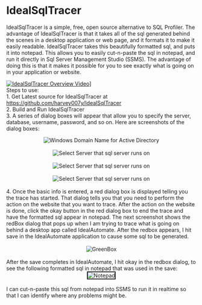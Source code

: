 # IdealSqlTracer
IdealSqlTracer is a simple, free, open source alternative to SQL Profiler. The advantage of IdealSqlTracer is that it takes all of the sql generated behind the scenes in a desktop application or web page, and it formats it to make it easily readable. IdealSqlTracer takes this beautifully formatted sql, and puts it into notepad. This allows you to easily cut-n-paste the sql in notepad, and run it directly in Sql Server Management Studio (SSMS). The advantage of doing this is that it makes it possible for you to see exactly what is going on in your application or website.<br/>

[![IdealSqlTracer Overview Video](http://www.idealautomate.com/images/IdealSqlTracer.PNG)](https://www.youtube.com/watch?v=oek38x27tzc)]
<br/>
  Steps to use:<br/>
      1. Get Latest source for IdealSqlTracer at https://github.com/harvey007y/IdealSqlTracer <br/>
      2. Build and Run IdealSqlTracer<br/>
      3. A series of dialog boxes will appear that allow you to specify the server, database, username, password, and so on. Here are screenshots of the dialog boxes:<br/>
      <center><img src="http://www.idealautomate.com/images/DomainName.PNG" border="0" alt="Windows Domain Name for Active Directory" /></center><br/>
            <center><img src="http://www.idealautomate.com/images/SelectServer.PNG" border="0" alt="Select Server that sql server runs on" /></center><br/>
                        <center><img src="http://www.idealautomate.com/images/Database.PNG" border="0" alt="Select Server that sql server runs on" /></center><br/>
                        <center><img src="http://www.idealautomate.com/images/Filters.PNG" border="0" alt="Select Server that sql server runs on" /></center><br/>
                        4. Once the basic info is entered, a red dialog box is displayed telling you the trace has started. That dialog tells you that you need to perform the action on the website that you want to trace. After the action on the website is done, click the okay button in the red dialog box to end the trace and have the formatted sql appear in notepad.  The next screenshot shows the redBox dialog that pops up when I am trying to trace what is going on behind a desktop app called IdealAutomate. After the redbox appears, I hit save in the IdealAutomate application to cause some sql to be generated. <br/><br/>
          <center><img src="http://www.idealautomate.com/images/GreenBox.PNG" border="0" alt="GreenBox" /></center><br/>
          After the save completes in IdealAutomate, I hit okay in the redbox dialog, to see the following formatted sql in notepad that was used in the save:
           <center><img src="http://www.idealautomate.com/images/Notepad.PNG" border="2" alt="Notepad" /></center><br/>
           I can cut-n-paste this sql from notepad into SSMS to run it in realtime so that I can identify where any problems might be.

          
     
     
